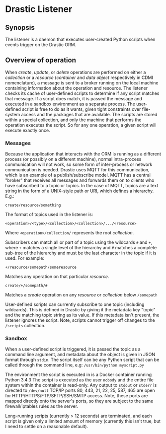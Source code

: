 Drastic Listener
=================================

Synopsis
--------
The listener is a daemon that executes user-created Python scripts when events trigger on the Drastic ORM.

Overview of operation
---------------------
When *create*, *update*, or *delete* operations are performed on either a *collection* or a *resource* (*container* and
*data object* respectively in CDMI nomenclature), a message is sent to a broker running on the local machine containing
information about the operation and resource. The listener checks its cache of user-defined scripts to determine if any
script matches that message. If a script does match, it is passed the message and executed in a sandbox environment as a
separate process. The user-defined script is free to do as it wants, given tight constraints over file-system access and
the packages that are available. The scripts are stored within a special collection, and only the machine that performs
the operation executes the script. So for any one operation, a given script will execute exactly once.

### Messages
Because the application that interacts with the ORM is running as a different process (or possibly on a different
machine), normal intra-process communication will not work, so some form of inter-process or network communication is
needed. Drastic uses MQTT for this communication, which is an example of a publish/subscribe model. MQTT has a central
"broker" that receives all messages and forwards them on to clients who have subscribed to a topic or topics. In the
case of MQTT, topics are a text string in the form of a UNIX-style path or URI, which defines a hierarchy. E.g.:

`create/resource/something`

The format of topics used in the listener is:

`<operation>/<type>/<collection>/<collection>/.../<resource>`

Where `<operation>/collection/` represents the root *collection*.

Subscribers can match all or part of a topic using the wildcards `#` and `+`, where `+` matches a single level of the
hierarchy and `#` matches a complete sub-tree of the hierarchy and must be the last character in the topic if it is
used. For example:

`+/resource/somepath/someresource`

Matches any operation on that particular *resource*.

`create/+/somepath/#`

Matches a *create* operation on any *resource* or *collection* below `/somepath`

User-defined scripts can currently subscribe to one topic (including wildcards). This is defined in Drastic by giving it
the metadata key "topic" and the matching topic string as its value. If this metadata isn't present, the listener
ignores the script. Note, scripts cannot trigger off changes to the `/scripts` collection.

### Sandbox
When a user-defined script is triggered, it is passed the topic as a command line argument, and metadata about the
object is given in JSON format through `stdin`. The script itself can be any Python script that can be called through
the command line, e.g: `/usr/bin/python myscript.py`

The environment the script is executed in is a Docker container running Python 3.4.3 The script is executed as the user
`nobody` and the entire file system within the container is read-only. Any output to `stdout` or `stderr` is directed to
`/dev/null` TCP/IP ports 80, 443, 21, 22, 25, 587, 465 are open for HTTP/HTTPS/FTP/SFTP/SSH/SMTP access. Note, these
ports are mapped directly onto the server's ports, so they are subject to the same firewall/iptables rules as the
server.

Long-running scripts (currently > 12 seconds) are terminated, and each script is given only a limited amount of memory
(currently this isn't true, but I need to settle on a reasonable default).
